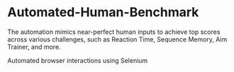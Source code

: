 ﻿# Automated-Human-Benchmark
The automation mimics near-perfect human inputs to achieve top scores across various challenges, such as Reaction Time, Sequence Memory, Aim Trainer, and more.

Automated browser interactions using Selenium
